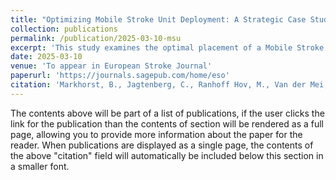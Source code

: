 ```yaml
---
title: "Optimizing Mobile Stroke Unit Deployment: A Strategic Case Study In The Greater Oslo Area"
collection: publications
permalink: /publication/2025-03-10-msu
excerpt: 'This study examines the optimal placement of a Mobile Stroke Unit (MSU) in the greater Oslo area to maximize patient coverage and improve stroke treatment times. Using historical stroke data and a mathematical optimization model based on the Maximum Coverage Location Problem (MCLP), we identified the best MSU base location. Our findings suggest that optimal placement could increase patient coverage by 17%, and a rendezvous approach could further boost coverage by 300% for confirmed stroke cases. Additionally, the MSU could reduce time to thrombolysis by 27 minutes (25%) and time to thrombectomy by 35 minutes (20%). The study highlights the value of geospatial analysis in strategic MSU deployment to enhance prehospital stroke care and patient outcomes.'
date: 2025-03-10
venue: 'To appear in European Stroke Journal'
paperurl: 'https://journals.sagepub.com/home/eso'
citation: 'Markhorst, B., Jagtenberg, C., Ranhoff Hov, M., Van der Mei, R. & Larsen, K. (2025). Optimizing Mobile Stroke Unit Deployment: A Strategic Case Study In The Greater Oslo Area'
---
```


The contents above will be part of a list of publications, if the user clicks the link for the publication than the contents of section will be rendered as a full page, allowing you to provide more information about the paper for the reader. When publications are displayed as a single page, the contents of the above "citation" field will automatically be included below this section in a smaller font.

